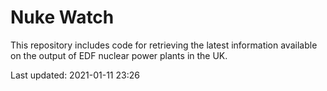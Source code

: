 # Nuke Watch

This repository includes code for retrieving the latest information available on the output of EDF nuclear power plants in the UK.

Last updated: 2021-01-11 23:26